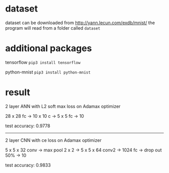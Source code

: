 # dataset
dataset can be downloaded from http://yann.lecun.com/exdb/mnist/ the program will read from a folder called `dataset`

# additional packages
tensorflow `pip3 install tensorflow`

python-mnist `pip3 install python-mnist`

# result
2 layer ANN with L2 soft max loss on Adamax optimizer

28 x 28 fc -> 10 x 10 c -> 5 x 5 fc -> 10

test accuracy: 0.9778

-------------------------------------------------------------------------

2 layer CNN with ce loss on Adamax optimizer

5 x 5 x 32 conv -> max pool 2 x 2 -> 5 x 5 x 64 conv2 -> 1024 fc -> drop out 50% -> 10

test accuracy: 0.9833
